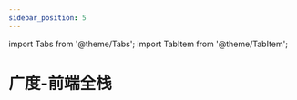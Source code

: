 ```yaml
---
sidebar_position: 5
---
```

import Tabs from '@theme/Tabs';
import TabItem from '@theme/TabItem';

# 广度-前端全栈